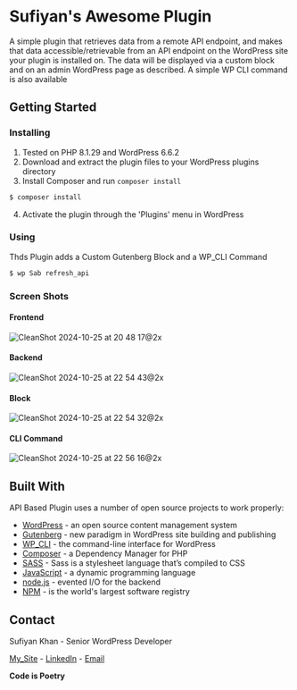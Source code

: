 # Sufiyan's Awesome Plugin

A simple plugin that retrieves data from a remote API endpoint, and makes that data accessible/retrievable from an API endpoint on the WordPress site your plugin is installed on. The data will be displayed via a custom block and on an admin WordPress page as described. A simple WP CLI command is also available

## Getting Started
### Installing

1. Tested on PHP 8.1.29 and WordPress 6.6.2
2. Download and extract the plugin files to your WordPress plugins directory
3. Install Composer and run `composer install`

```bash
$ composer install
```

4. Activate the plugin through the 'Plugins' menu in WordPress

### Using

Thds Plugin adds a Custom Gutenberg Block and a WP_CLI Command

```bash
$ wp Sab refresh_api
```

### Screen Shots

#### Frontend

![CleanShot 2024-10-25 at 20 48 17@2x](https://github.com/user-attachments/assets/069fdcce-a742-4659-85bb-5c70ff9ec467)

#### Backend

![CleanShot 2024-10-25 at 22 54 43@2x](https://github.com/user-attachments/assets/4342aa07-d970-45cc-acdb-35b7652653fa)

#### Block

![CleanShot 2024-10-25 at 22 54 32@2x](https://github.com/user-attachments/assets/e2693273-b2ae-4a8e-a434-80f638d11e64)

#### CLI Command

![CleanShot 2024-10-25 at 22 56 16@2x](https://github.com/user-attachments/assets/fe988754-2b07-4a8c-a72c-ab915abc4c75)

## Built With

API Based Plugin uses a number of open source projects to work properly:

* [WordPress] - an open source content management system
* [Gutenberg] - new paradigm in WordPress site building and publishing
* [WP_CLI] - the command-line interface for WordPress
* [Composer] - a Dependency Manager for PHP
* [SASS] - Sass is a stylesheet language that’s compiled to CSS
* [JavaScript] - a dynamic programming language
* [node.js] - evented I/O for the backend
* [NPM] - is the world's largest software registry

## Contact

Sufiyan Khan - Senior WordPress Developer

[My_Site] - [LinkedIn] - [Email]

**Code is Poetry**

[//]: # (These are reference links used in the body of this note and get stripped out when the markdown processor does its job. There is no need to format nicely because it shouldn't be seen. Thanks SO - http://stackoverflow.com/questions/4823468/store-comments-in-markdown-syntax)

   [WordPress]: <https://wordpress.org/>
   [Gutenberg]: <https://github.com/WordPress/gutenberg>
   [WP_CLI]: <https://wp-cli.org/>
   [Composer]: <https://getcomposer.org/>
   [SASS]: <https://sass-lang.com/>
   [JavaScript]: <https://developer.mozilla.org/en-US/docs/Web/JavaScript>
   [node.js]: <http://nodejs.org>
   [NPM]: <https://www.npmjs.com/>
   
   [My_Site]: <http://sufiyan.me/>
   [LinkedIn]: <https://www.linkedin.com/in/sufiyan-khan-76b77291/>
   [Email]: <mailto:sufi9188@gmail.com>
